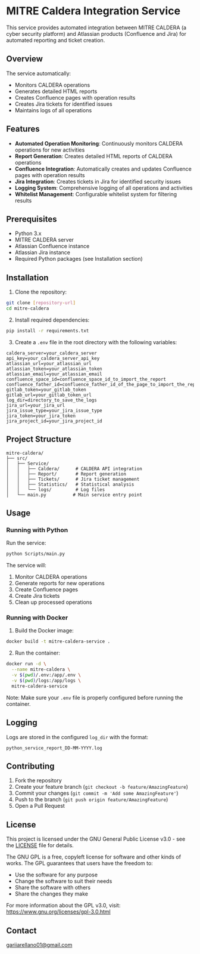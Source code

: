 # MITRE Caldera Integration Service

This service provides automated integration between MITRE CALDERA (a cyber security platform) and Atlassian products (Confluence and Jira) for automated reporting and ticket creation.

## Overview

The service automatically:
- Monitors CALDERA operations
- Generates detailed HTML reports
- Creates Confluence pages with operation results
- Creates Jira tickets for identified issues
- Maintains logs of all operations

## Features

- **Automated Operation Monitoring**: Continuously monitors CALDERA operations for new activities
- **Report Generation**: Creates detailed HTML reports of CALDERA operations
- **Confluence Integration**: Automatically creates and updates Confluence pages with operation results
- **Jira Integration**: Creates tickets in Jira for identified security issues
- **Logging System**: Comprehensive logging of all operations and activities
- **Whitelist Management**: Configurable whitelist system for filtering results

## Prerequisites

- Python 3.x
- MITRE CALDERA server
- Atlassian Confluence instance
- Atlassian Jira instance
- Required Python packages (see Installation section)

## Installation

1. Clone the repository:
```bash
git clone [repository-url]
cd mitre-caldera
```

2. Install required dependencies:
```bash
pip install -r requirements.txt
```

3. Create a `.env` file in the root directory with the following variables:
```env
caldera_server=your_caldera_server
api_key=your_caldera_server_api_key
atlassian_url=your_atlassian_url
atlassian_token=your_atlassian_token
atlassian_email=your_atlassian_email
confluence_space_id=confluence_space_id_to_import_the_report
confluence_father_id=confluence_father_id_of_the_page_to_import_the_report
gitlab_token=your_gitlab_token
gitlab_url=your_gitlab_token_url
log_dir=directory_to_save_the_logs
jira_url=your_jira_url
jira_issue_type=your_jira_issue_type
jira_token=your_jira_token
jira_project_id=your_jira_project_id
```

## Project Structure

```
mitre-caldera/
├── src/
│   ├── Service/
│   │   ├── Caldera/      # CALDERA API integration
│   │   ├── Report/       # Report generation
│   │   ├── Tickets/      # Jira ticket management
│   │   ├── Statistics/   # Statistical analysis
│   │   └── logs/         # Log files
│   └── main.py          # Main service entry point
```

## Usage

### Running with Python

Run the service:
```bash
python Scripts/main.py
```

The service will:
1. Monitor CALDERA operations
2. Generate reports for new operations
3. Create Confluence pages
4. Create Jira tickets
5. Clean up processed operations

### Running with Docker

1. Build the Docker image:
```bash
docker build -t mitre-caldera-service .
```

2. Run the container:
```bash
docker run -d \
  --name mitre-caldera \
  -v $(pwd)/.env:/app/.env \
  -v $(pwd)/logs:/app/logs \
  mitre-caldera-service
```

Note: Make sure your `.env` file is properly configured before running the container.

## Logging

Logs are stored in the configured `log_dir` with the format:
```
python_service_report_DD-MM-YYYY.log
```

## Contributing

1. Fork the repository
2. Create your feature branch (`git checkout -b feature/AmazingFeature`)
3. Commit your changes (`git commit -m 'Add some AmazingFeature'`)
4. Push to the branch (`git push origin feature/AmazingFeature`)
5. Open a Pull Request

## License

This project is licensed under the GNU General Public License v3.0 - see the [LICENSE](LICENSE) file for details.

The GNU GPL is a free, copyleft license for software and other kinds of works. The GPL guarantees that users have the freedom to:
- Use the software for any purpose
- Change the software to suit their needs
- Share the software with others
- Share the changes they make

For more information about the GPL v3.0, visit: https://www.gnu.org/licenses/gpl-3.0.html

## Contact

gariiarellano01@gmail.com
